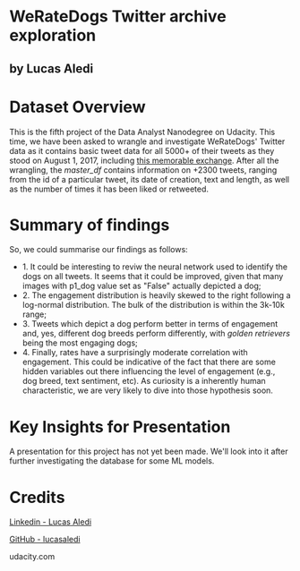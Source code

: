 # WeRateDogs Twitter archive exploration
## by Lucas Aledi

# Dataset Overview
This is the fifth project of the Data Analyst Nanodegree on Udacity. This time, we have been asked to wrangle and investigate WeRateDogs' Twitter data as it contains basic tweet data for all 5000+ of their tweets as they stood on August 1, 2017, including [this memorable exchange](https://knowyourmeme.com/memes/theyre-good-dogs-brent). After all the wrangling, the *master_df* contains information on +2300 tweets, ranging from the id of a particular tweet, its date of creation, text and length, as well as the number of times it has been liked or retweeted.


# Summary of findings
So, we could summarise our findings as follows:
   * 1\. It could be interesting to reviw the neural network used to identify the dogs on all tweets. It seems that it could be improved, given that many images with p1_dog value set as "False" actually depicted a dog;
   * 2\. The engagement distribution is heavily skewed to the right following a log-normal distribution. The bulk of the distribution is within the 3k-10k range;
   * 3\. Tweets which depict a dog perform better in terms of engagement and, yes, different dog breeds perform differently, with *golden retrievers* being the most engaging dogs;
   * 4\. Finally, rates have a surprisingly moderate correlation with engagement. This could be indicative of the fact that there are some hidden variables out there influencing the level of engagement (e.g., dog breed, text sentiment, etc). As curiosity is a inherently human characteristic, we are very likely to dive into those hypothesis soon.

# Key Insights for Presentation
A presentation for this project has not yet been made. We'll look into it after further investigating the database for some ML models.


# Credits
[Linkedin - Lucas Aledi](https://www.linkedin.com/in/lucasaledi/)

[GitHub - lucasaledi](https://github.com/lucasaledi)

udacity.com
